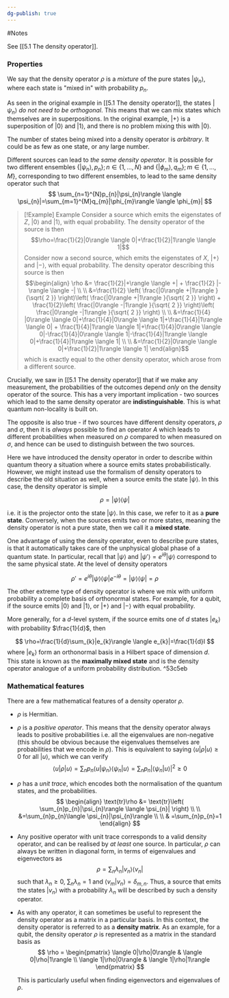 ```yaml
---
dg-publish: true
---
```

#Notes 

See [[5.1 The density operator]].

### Properties

We say that the density operator $\rho$ is a *mixture* of the pure states $|\psi_{n}\rangle$, where each state is "mixed in" with probability $p_{n}$.

As seen in the original example in [[5.1 The density operator]], the states $|\psi_{n}\rangle$ *do not need to be orthogonal*. This means that we can mix states which themselves are in superpositions. In the original example, $|+\rangle$ is a superposition of $|0\rangle$ and $|1\rangle$, and there is no problem mixing this with $|0\rangle$.

The number of states being mixed into a density operator is *arbitrary*. It could be as few as one state, or any large number.

Different sources can lead to *the same density operator*. It is possible for two different ensembles $\{|\psi_{n}\rangle,p_{n}\};n\in \{1,\dots,N\}$ and $\{|\phi_{m}\rangle,q_{m}\};m\in\{1,\dots,M\}$, corresponding to two different ensembles, to lead to the same density operator such that 
 $$
\sum_{n=1}^{N}p_{n}|\psi_{n}\rangle \langle \psi_{n}|=\sum_{m=1}^{M}q_{m}|\phi_{m}\rangle \langle \phi_{m}|
$$


> [!Example] Example
> Consider a source which emits the eigenstates of $Z$, $|0\rangle$ and $|1\rangle$, with equal probability. The density operator of the source is then
> $$\rho=\frac{1}{2}|0\rangle \langle 0|+\frac{1}{2}|1\rangle \langle 1|$$
> Consider now a second source, which emits the eigenstates of $X$, $|+\rangle$ and $|-\rangle$, with equal probability. The density operator describing this source is then 
> $$\begin{align}
\rho &= \frac{1}{2}|+\rangle \langle  +| + \frac{1}{2} |- \rangle \langle -| \\
 \\
&=\frac{1}{2} \left( \frac{|0\rangle +|1\rangle }{\sqrt{ 2 }} \right)\left( \frac{|0\rangle +|1\rangle }{\sqrt{ 2 }} \right) + \frac{1}{2}\left( \frac{|0\rangle -|1\rangle }{\sqrt{ 2 }} \right)\left( \frac{|0\rangle -|1\rangle }{\sqrt{ 2 }} \right) \\
 \\
&=\frac{1}{4} |0\rangle \langle 0|+\frac{1}{4}|0\rangle \langle 1|+\frac{1}{4}|1\rangle \langle 0| + \frac{1}{4}|1\rangle \langle 1|+\frac{1}{4}|0\rangle \langle 0|-\frac{1}{4}|0\rangle \langle 1|-\frac{1}{4}|1\rangle \langle 0|+\frac{1}{4}|1\rangle \langle 1| \\
 \\
&=\frac{1}{2}|0\rangle \langle 0|+\frac{1}{2}|1\rangle \langle 1|
\end{align}$$
which is exactly equal to the other density operator, which arose from a different source.

Crucially, we saw in [[5.1 The density operator]] that if we make any measurement, the probabilities of the outcomes depend *only* on the density operator of the source. This has a very important implication - two sources which lead to the same density operator are **indistinguishable**. This is what quantum non-locality is built on. 

The opposite is also true - if two sources have different density operators, $\rho$ and $\sigma$, then it is *always* possible to find an operator $A$ which leads to different probabilities when measured on $\rho$ compared to when measured on $\sigma$, and hence can be used to distinguish between the two sources. 

Here we have introduced the density operator in order to describe within quantum theory a situation where a source emits states probabilistically. However, we might instead use the formalism of density operators to describe the old situation as well, when a source emits the state $|\psi \rangle$. In this case, the density operator is simple

$$
\rho=|\psi \rangle \langle \psi|
$$

i.e. it is the projector onto the state $|\psi \rangle$. In this case, we refer to it as a **pure state**. Conversely, when the sources emits two or more states, meaning the density operator is not a pure state, then we call it a **mixed state**.

One advantage of using the density operator, even to describe pure states, is that it automatically takes care of the unphysical global phase of a quantum state. In particular, recall that $|\psi \rangle$ and $|\psi'\rangle=e^{i\theta}|\psi \rangle$ correspond to the same physical state. At the level of density operators

$$
\rho'=e^{i\theta}|\psi \rangle \langle \psi|e^{-i\theta}=|\psi \rangle \langle \psi|=\rho
$$

The other extreme type of density operator is where we mix with uniform probability a complete basis of orthonormal states. For example, for a qubit, if the source emits $|0\rangle$ and $|1\rangle$, or $|+\rangle$ and $|-\rangle$ with equal probability.

More generally, for a $d$-level system, if the source emits one of $d$ states $|e_{k}\rangle$ with probability $\frac{1}{d}$, then

$$
\rho=\frac{1}{d}\sum_{k}|e_{k}\rangle \langle e_{k}|=\frac{1}{d}I
$$
where $|e_{k}\rangle$ form an orthonormal basis in a Hilbert space of dimension $d$. This state is known as the **maximally mixed state** and is the density operator analogue of a uniform probability distribution. ^53c5eb

### Mathematical features

There are a few mathematical features of a density operator $\rho$.

- $\rho$ is Hermitian.
- $\rho$ is a *positive operator*. This means that the density operator always leads to positive probabilities i.e. all the eigenvalues are non-negative (this should be obvious because the eigenvalues themselves are probabilities that we encode in $\rho$).
  This is equivalent to saying $\langle u|\rho|u\rangle \geq 0$ for all $|u\rangle$, which we can verify
  $$
\langle u|\rho|u\rangle =\sum_{n}p_{n}\langle u|\psi_{n}\rangle \langle \psi_{n}|u\rangle =\sum_{n}p_{n}|\langle \psi_{n}|u\rangle|^{2}\geq 0
   $$
- $\rho$ has a *unit trace*, which encodes both the normalisation of the quantum states, and the probabilities.
  $$ 
\begin{align}
\text{tr}\rho &= \text{tr}\left( \sum_{n}p_{n}|\psi_{n}\rangle \langle \psi_{n}| \right) \\
 \\
&=\sum_{n}p_{n}\langle \psi_{n}|\psi_{n}\rangle  \\
 \\
 & =\sum_{n}p_{n}=1
\end{align}
   $$
- Any positive operator with unit trace corresponds to a valid density operator, and can be realised by *at least* one source. In particular, $\rho$ can always be written in diagonal form, in terms of eigenvalues and eigenvectors as 
$$
\rho=\sum_{n} \lambda_{n}|v_{n}\rangle \langle v_{n}|
$$
  such that $\lambda_{n} \geq 0$, $\sum_{n}\lambda_{n}=1$ and $\langle v_{m}|v_{n}\rangle=\delta_{m,n}$. Thus, a source that emits the states $|v_{n}\rangle$ with a probability $\lambda_{n}$ will be described by such a density operator. 

- As with any operator, it can sometimes be useful to represent the density operator as a matrix in a particular basis. In this context, the density operator is referred to as a **density matrix**. 
  As an example, for a qubit, the density operator $\rho$ is represented as a matrix in the standard basis as
$$
\rho = \begin{pmatrix}
\langle 0|\rho|0\rangle  & \langle 0|\rho|1\rangle  \\
\langle 1|\rho|0\rangle  & \langle 1|\rho|1\rangle 
\end{pmatrix}
$$

  This is particularly useful when finding eigenvectors and eigenvalues of $\rho$.
